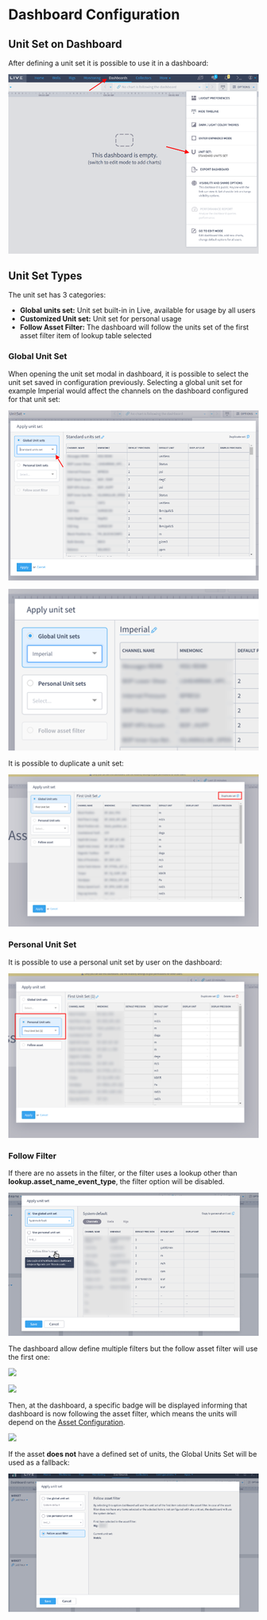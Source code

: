 # Dashboard Configuration

## Unit Set on Dashboard

After defining a unit set it is possible to use it in a dashboard:

![](<../../.gitbook/assets/image (127).png>)

## Unit Set Types

The unit set has 3 categories:

* **Global units set:** Unit set built-in in Live, available for usage by all users
* **Customized Unit set:** Unit set for personal usage
* **Follow Asset Filter:** The dashboard will follow the units set of the first asset filter item of lookup table selected

### Global Unit Set

When opening the unit set modal in dashboard, it is possible to select the unit set saved in configuration previously. Selecting a global unit set for example Imperial would affect the channels on the dashboard configured for that unit set:

![](<../../.gitbook/assets/image (289).png>)

![](<../../.gitbook/assets/image (220).png>)

It is possible to duplicate a unit set:

![](<../../.gitbook/assets/image (469).png>)

### Personal Unit Set

It is possible to use a personal unit set by user on the dashboard:

![](<../../.gitbook/assets/image (246).png>)

### Follow Filter

If there are no assets in the filter, or the filter uses a lookup other than **lookup.asset\_name\_event\_type**, the filter option will be disabled.

![](<../../.gitbook/assets/image (182).png>)

The dashboard allow define multiple filters but the follow asset filter will use the first one:

![](https://lh6.googleusercontent.com/vHjZEQte0H5ZWgQQ-CEJaEFDkubaL0IinTRA\_BSuNZnhnoY9OrUtbeVVp2wOZ4gAAYh81\_lYfHHPk27TpnDERLE1CZJuEfIpcHOfvse7FCqzXifMhtz9NpDE5n3BZcv-xD7POM8U)

![](https://lh6.googleusercontent.com/l\_4DVFZvh8nJ1OSo2UK6GXo4WC5GsDQVWNp7YFPirHprW7rrfATb21QbYJVYcwW8jh5IlRxx1MINHJZDOdqR3a0F3xCQvDLciUjr36e-Fq5yiyfS\_VRp3fsRfsrGmVRodZQLVqr8)

Then, at the dashboard, a specific badge will be displayed informing that dashboard is now following the asset filter, which means the units will depend on the [Asset Configuration](per-asset-units.md).

![](../../.gitbook/assets/Screenshot\_select-area\_20220704205524.png)

If the asset **does not** have a defined set of units, the Global Units Set will be used as a fallback:

![](<../../.gitbook/assets/image (104).png>)
